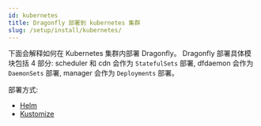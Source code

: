 ```yaml
---
id: kubernetes
title: Dragonfly 部署到 kubernetes 集群
slug: /setup/install/kubernetes/
---
```


下面会解释如何在 Kubernetes 集群内部署 Dragonfly。
Dragonfly 部署具体模块包括 4 部分: scheduler 和 cdn 会作为 `StatefulSets` 部署,
dfdaemon 会作为 `DaemonSets` 部署, manager 会作为 `Deployments` 部署。

部署方式:

- [Helm](./kubernetes/helm.md)
- [Kustomize](./kubernetes/kustomize.md)
